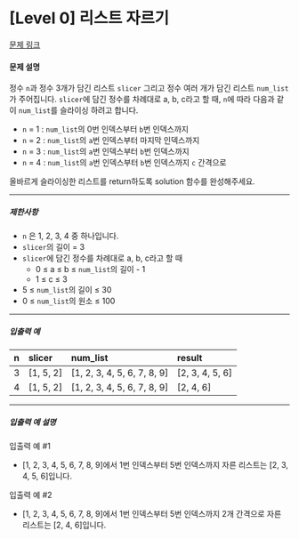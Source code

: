 # [Level 0] 리스트 자르기

[문제 링크](https://school.programmers.co.kr/learn/courses/30/lessons/181897)

#### 문제 설명

정수 ```n```과 정수 3개가 담긴 리스트 ```slicer``` 그리고 정수 여러 개가 담긴 리스트 ```num_list```가 주어집니다. ```slicer```에 담긴 정수를 차례대로 a, b, c라고 할 때, ```n```에 따라 다음과 같이 ```num_list```를 슬라이싱 하려고 합니다.

- ```n``` = 1 : ```num_list```의 0번 인덱스부터 ```b```번 인덱스까지
- ```n``` = 2 : ```num_list```의 ```a```번 인덱스부터 마지막 인덱스까지
- ```n``` = 3 : ```num_list```의 ```a```번 인덱스부터 ```b```번 인덱스까지
- ```n``` = 4 : ```num_list```의 ```a```번 인덱스부터 ```b```번 인덱스까지 ```c``` 간격으로

올바르게 슬라이싱한 리스트를 return하도록 solution 함수를 완성해주세요.

---

##### 제한사항

- ```n``` 은 1, 2, 3, 4 중 하나입니다.
- ```slicer```의 길이 = 3
- ```slicer```에 담긴 정수를 차례대로 a, b, c라고 할 때
  - 0 ≤ a ≤ b ≤ ```num_list```의 길이 - 1
  - 1 ≤ c ≤ 3
- 5 ≤ ```num_list```의 길이 ≤ 30
- 0 ≤ ```num_list```의 원소 ≤ 100

---

##### 입출력 예
|n|slicer|num_list|result|
|:---|:---|:---|:---|
|3|[1, 5, 2]|[1, 2, 3, 4, 5, 6, 7, 8, 9]|[2, 3, 4, 5, 6]|
|4|[1, 5, 2]|[1, 2, 3, 4, 5, 6, 7, 8, 9]|[2, 4, 6]|

---

##### 입출력 예 설명

입출력 예 #1

- [1, 2, 3, 4, 5, 6, 7, 8, 9]에서 1번 인덱스부터 5번 인덱스까지 자른 리스트는 [2, 3, 4, 5, 6]입니다.

입출력 예 #2

- [1, 2, 3, 4, 5, 6, 7, 8, 9]에서 1번 인덱스부터 5번 인덱스까지 2개 간격으로 자른 리스트는 [2, 4, 6]입니다.
